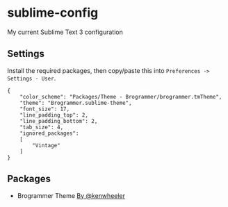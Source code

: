# sublime-config
My current Sublime Text 3 configuration

## Settings
Install the required packages, then copy/paste this into `Preferences -> Settings - User`.
```
{
	"color_scheme": "Packages/Theme - Brogrammer/brogrammer.tmTheme",
	"theme": "Brogrammer.sublime-theme",
	"font_size": 17,
	"line_padding_top": 2,
	"line_padding_bottom": 2,
	"tab_size": 4,
	"ignored_packages":
	[
		"Vintage"
	]
}

```

## Packages
* Brogrammer Theme [By @kenwheeler](https://github.com/kenwheeler/brogrammer-theme)